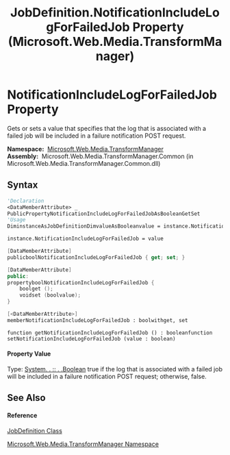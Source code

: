 ﻿---
title: JobDefinition.NotificationIncludeLogForFailedJob Property  (Microsoft.Web.Media.TransformManager)
TOCTitle: NotificationIncludeLogForFailedJob Property
ms:assetid: P:Microsoft.Web.Media.TransformManager.JobDefinition.NotificationIncludeLogForFailedJob
ms:mtpsurl: https://msdn.microsoft.com/en-us/library/microsoft.web.media.transformmanager.jobdefinition.notificationincludelogforfailedjob(v=VS.90)
ms:contentKeyID: 35520800
ms.date: 06/14/2012
mtps_version: v=VS.90
f1_keywords:
- Microsoft.Web.Media.TransformManager.JobDefinition.NotificationIncludeLogForFailedJob
- Microsoft.Web.Media.TransformManager.JobDefinition.get_NotificationIncludeLogForFailedJob
- Microsoft.Web.Media.TransformManager.JobDefinition.set_NotificationIncludeLogForFailedJob
dev_langs:
- CSharp
- JScript
- VB
- FSharp
- c++
api_location:
- Microsoft.Web.Media.TransformManager.Common.dll
api_name:
- Microsoft.Web.Media.TransformManager.JobDefinition.get_NotificationIncludeLogForFailedJob
- Microsoft.Web.Media.TransformManager.JobDefinition.NotificationIncludeLogForFailedJob
- Microsoft.Web.Media.TransformManager.JobDefinition.set_NotificationIncludeLogForFailedJob
api_type:
- Managed
topic_type:
- apiref
- kbSyntax
product_family_name: VS
ROBOTS: INDEX,FOLLOW
---

# NotificationIncludeLogForFailedJob Property

Gets or sets a value that specifies that the log that is associated with a failed job will be included in a failure notification POST request.

**Namespace:**  [Microsoft.Web.Media.TransformManager](microsoft-web-media-transformmanager-namespace.md)  
**Assembly:**  Microsoft.Web.Media.TransformManager.Common (in Microsoft.Web.Media.TransformManager.Common.dll)

## Syntax

``` vb
'Declaration
<DataMemberAttribute> _
PublicPropertyNotificationIncludeLogForFailedJobAsBooleanGetSet
'Usage
DiminstanceAsJobDefinitionDimvalueAsBooleanvalue = instance.NotificationIncludeLogForFailedJob

instance.NotificationIncludeLogForFailedJob = value
```

``` csharp
[DataMemberAttribute]
publicboolNotificationIncludeLogForFailedJob { get; set; }
```

``` c++
[DataMemberAttribute]
public:
propertyboolNotificationIncludeLogForFailedJob {
    boolget ();
    voidset (boolvalue);
}
```

``` fsharp
[<DataMemberAttribute>]
memberNotificationIncludeLogForFailedJob : boolwithget, set
```

``` jscript
function getNotificationIncludeLogForFailedJob () : booleanfunction setNotificationIncludeLogForFailedJob (value : boolean)
```

#### Property Value

Type: [System. . :: . .Boolean](https://msdn.microsoft.com/en-us/library/a28wyd50\(v=vs.90\))  
true if the log that is associated with a failed job will be included in a failure notification POST request; otherwise, false.  

## See Also

#### Reference

[JobDefinition Class](jobdefinition-class-microsoft-web-media-transformmanager.md)

[Microsoft.Web.Media.TransformManager Namespace](microsoft-web-media-transformmanager-namespace.md)

